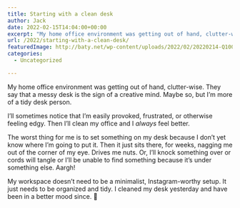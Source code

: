 ```yaml
---
title: Starting with a clean desk
author: Jack
date: 2022-02-15T14:04:00+00:00
excerpt: "My home office environment was getting out of hand, clutter-wise. They say that a messy desk is the sign of a creative mind. Maybe so, but I'm more of a tidy desk person."
url: /2022/starting-with-a-clean-desk/
featuredImage: http://baty.net/wp-content/uploads/2022/02/20220214-Q1000302.jpg
categories:
  - Uncategorized

---
```

My home office environment was getting out of hand, clutter-wise. They say that a messy desk is the sign of a creative mind. Maybe so, but I&#8217;m more of a tidy desk person.

I&#8217;ll sometimes notice that I&#8217;m easily provoked, frustrated, or otherwise feeling edgy. Then I&#8217;ll clean my office and I _always_ feel better.

The worst thing for me is to set something on my desk because I don&#8217;t yet know where I&#8217;m going to put it. Then it just sits there, for weeks, nagging me out of the corner of my eye. Drives me nuts. Or, I&#8217;ll knock something over or cords will tangle or I&#8217;ll be unable to find something because it&#8217;s under something else. Aargh!

My workspace doesn&#8217;t need to be a minimalist, Instagram-worthy setup. It just needs to be organized and tidy. I cleaned my desk yesterday and have been in a better mood since. 👋
